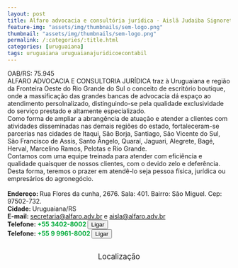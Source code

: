 ```yaml
---
layout: post
title: Alfaro advocacia e consultória jurídica - Aislã Judaiba Signoretti Alfaro Pizino
feature-img: "assets/img/thumbnails/sem-logo.png"
thumbnail: "assets/img/thumbnails/sem-logo.png"
permalink: /:categories/:title.html
categories: [uruguaiana]
tags: uruguaiana uruguaianajuridicoecontabil
---
```

OAB/RS: 75.945<br />
ALFARO ADVOCACIA E CONSULTORIA JURÍDICA<!-- more --> traz à Uruguaiana e região da Fronteira Oeste do Rio Grande do Sul o conceito de escritório boutique, onde a massificação das grandes bancas de advocacia dá espaço ao atendimento persolnalizado, distinguindo-se pela qualidade exclusividade do serviço prestado e altamente especializado.<br/>
Como forma de ampliar a abrangência de atuação e atender a clientes com atividades disseminadas nas demais regiões do estado, fortaleceram-se parcerias nas cidades de Itaqui, São Borja, Santiago, São Vicente do Sul, São Francisco de Assis, Santo Ângelo, Quaraí, Jaguari, Alegrete, Bagé, Herval, Marcelino Ramos, Pelotas e Rio Grande.<br/>
Contamos com uma equipe treinada para atender com eficiência e qualidade quaisquer de nossos clientes, com o devido zelo e deferência.<br/>
Desta forma, teremos o prazer em atendê-lo seja pessoa física, jurídica ou empresários do agronegócio.<br />
<br />
<b>Endereço: </b>Rua Flores da cunha, 2676. Sala: 401. Bairro: São Miguel. Cep: 97502-732.<br />
<b>Cidade: </b>Uruguaiana/RS<br />
<b>E-mail: </b>secretaria@alfaro.adv.br e aisla@alfaro.adv.br<br />
<b>Telefone: <span style="color: #00ab3a;">+55 3402-8002</span> <a href="tel:5534028002"><button class="ligar">Ligar</button></a></b><br />
<b>Telefone: <span style="color: #00ab3a;">+55 9 9961-8002</span> <a href="tel:55999618002"><button class="ligar">Ligar</button></a></b><br />
<br />
<style>
      #map {
        height: 400px;
        width: 100%;
       }
    </style>

<div style="font-size: larger; text-align: center;">
Localização</div>
<div id="map">
<script>
      function initMap() {
        var uluru = {lat: -29.7634247, lng: -57.0799602};
        var map = new google.maps.Map(document.getElementById('map'), {
          zoom: 17,
          center: uluru
        });
        var marker = new google.maps.Marker({
          position: uluru,
          map: map
        });
      }
    </script>
    <script async="" defer="" src="https://maps.googleapis.com/maps/api/js?key=AIzaSyDDc8SHLmOesJRaXCW0fZ2ST09W4s0ME5g&amp;callback=initMap">
    </script>
</div>
